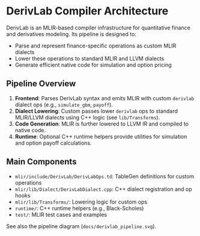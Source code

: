 # DerivLab Compiler Architecture

DerivLab is an MLIR-based compiler infrastructure for quantitative finance and derivatives modeling. Its pipeline is designed to:

- Parse and represent finance-specific operations as custom MLIR dialects
- Lower these operations to standard MLIR and LLVM dialects
- Generate efficient native code for simulation and option pricing

## Pipeline Overview

1. **Frontend**: Parses DerivLab syntax and emits MLIR with custom `derivlab` dialect ops (e.g., `simulate_gbm`, `payoff`).
2. **Dialect Lowering**: Custom passes lower `derivlab` ops to standard MLIR/LLVM dialects using C++ logic (see `lib/Transforms`).
3. **Code Generation**: MLIR is further lowered to LLVM IR and compiled to native code.
4. **Runtime**: Optional C++ runtime helpers provide utilities for simulation and option payoff calculations.

## Main Components
- `mlir/include/DerivLab/DerivLabOps.td`: TableGen definitions for custom operations
- `mlir/lib/Dialect/DerivLabDialect.cpp`: C++ dialect registration and op hooks
- `mlir/lib/Transforms/`: Lowering logic for custom ops
- `runtime/`: C++ runtime helpers (e.g., Black-Scholes)
- `test/`: MLIR test cases and examples

See also the pipeline diagram (`docs/derivlab_pipeline.svg`).
